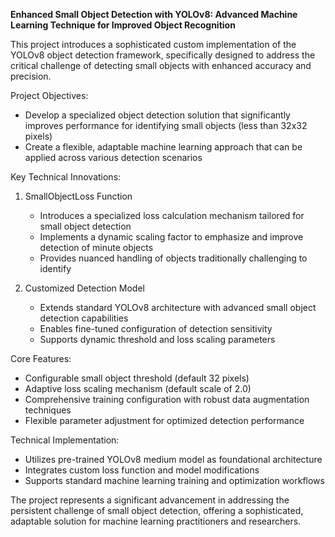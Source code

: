 **Enhanced Small Object Detection with YOLOv8: Advanced Machine Learning Technique for Improved Object Recognition**

This project introduces a sophisticated custom implementation of the YOLOv8 object detection framework, specifically designed to address the critical challenge of detecting small objects with enhanced accuracy and precision.

Project Objectives:
- Develop a specialized object detection solution that significantly improves performance for identifying small objects (less than 32x32 pixels)
- Create a flexible, adaptable machine learning approach that can be applied across various detection scenarios

Key Technical Innovations:
1. SmallObjectLoss Function
   - Introduces a specialized loss calculation mechanism tailored for small object detection
   - Implements a dynamic scaling factor to emphasize and improve detection of minute objects
   - Provides nuanced handling of objects traditionally challenging to identify

2. Customized Detection Model
   - Extends standard YOLOv8 architecture with advanced small object detection capabilities
   - Enables fine-tuned configuration of detection sensitivity
   - Supports dynamic threshold and loss scaling parameters

Core Features:
- Configurable small object threshold (default 32 pixels)
- Adaptive loss scaling mechanism (default scale of 2.0)
- Comprehensive training configuration with robust data augmentation techniques
- Flexible parameter adjustment for optimized detection performance

Technical Implementation:
- Utilizes pre-trained YOLOv8 medium model as foundational architecture
- Integrates custom loss function and model modifications
- Supports standard machine learning training and optimization workflows

The project represents a significant advancement in addressing the persistent challenge of small object detection, offering a sophisticated, adaptable solution for machine learning practitioners and researchers.
